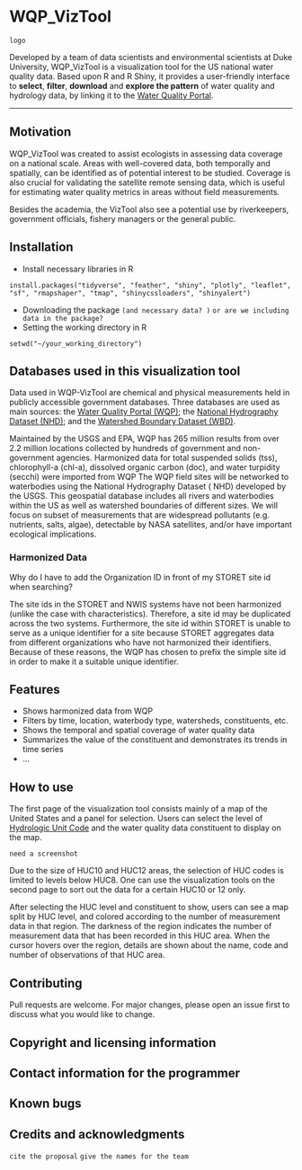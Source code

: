 # WQP_VizTool
```
logo
```
Developed by a team of data scientists and environmental scientists at Duke University, WQP_VizTool is a visualization tool for the US national water quality data. Based upon R and R Shiny, it provides a user-friendly interface to **select**, **filter**, **download** and **explore the pattern** of water quality and hydrology data, by linking it to the [Water Quality Portal](https://www.waterqualitydata.us/). 

---
## Motivation
WQP_VizTool was created to assist ecologists in assessing data coverage on a national scale. Areas with well-covered data, both temporally and spatially, can be identified as of potential interest to be studied. Coverage is also crucial for validating the satellite remote sensing data, which is useful for estimating water quality metrics in areas without field measurements. 

Besides the academia, the VizTool also see a potential use by riverkeepers, government officials, fishery managers or the general public. 

## Installation
- Install necessary libraries in R
```
install.packages("tidyverse", "feather", "shiny", "plotly", "leaflet", "sf", "rmapshaper", "tmap", "shinycssloaders", "shinyalert")
```
- Downloading the package `(and necessary data? )` `or are we including data in the package?`
- Setting the working directory in R
```
setwd("~/your_working_directory")
```

## Databases used in this visualization tool
Data used in WQP-VizTool are chemical and physical measurements held in publicly accessible government databases. Three databases are used as main sources: the [Water Quality Portal (WQP)](https://www.waterqualitydata.us/); the [National Hydrography Dataset (NHD)](https://www.usgs.gov/core-science-systems/ngp/national-hydrography/national-hydrography-dataset?qt-science_support_page_related_con=0#qt-science_support_page_related_con); and the [Watershed Boundary Dataset (WBD)](https://www.usgs.gov/core-science-systems/ngp/national-hydrography/watershed-boundary-dataset?qt-science_support_page_related_con=4#qt-science_support_page_related_con). 

Maintained by the USGS and EPA, WQP has 265 million results from over 2.2 million locations collected by hundreds of government and non-government agencies. 
Harmonized data for total suspended solids (tss), chlorophyll-a (chl-a), dissolved organic carbon (doc), and water turpidity (secchi) were imported from WQP 
The WQP field sites will be networked to waterbodies using the National Hydrography
Dataset ( NHD) developed by the USGS. This geospatial database includes all rivers and
waterbodies within the US as well as watershed boundaries of different sizes.
We will focus on subset of measurements that are widespread pollutants (e.g. nutrients, salts, algae), detectable by NASA satellites, and/or have important ecological implications.

### Harmonized Data

Why do I have to add the Organization ID in front of my STORET site id when searching?

The site ids in the STORET and NWIS systems have not been harmonized (unlike the case with characteristics). Therefore, a site id may be duplicated across the two systems. Furthermore, the site id within STORET is unable to serve as a unique identifier for a site because STORET aggregates data from different organizations who have not harmonized their identifiers. Because of these reasons, the WQP has chosen to prefix the simple site id in order to make it a suitable unique identifier. 

## Features
- Shows harmonized data from WQP
- Filters by time, location, waterbody type, watersheds, constituents, etc. 
- Shows the temporal and spatial coverage of water quality data
- Summarizes the value of the constituent and demonstrates its trends in time series
- ...

## How to use
The first page of the visualization tool consists mainly of a map of the United States and a panel for selection. Users can select the level of [Hydrologic Unit Code](https://en.wikipedia.org/wiki/Hydrological_code) and the water quality data constituent to display on the map. 


```
need a screenshot
```
Due to the size of HUC10 and HUC12 areas, the selection of HUC codes is limited to levels below HUC8. One can use the visualization tools on the second page to sort out the data for a certain HUC10 or 12 only. 

After selecting the HUC level and constituent to show, users can see a map split by HUC level, and colored according to the number of measurement data in that region. The darkness of the region indicates the number of measurement data that has been recorded in this HUC area. When the cursor hovers over the region, details are shown about the name, code and number of observations of that HUC area. 








## Contributing
Pull requests are welcome. For major changes, please open an issue first to discuss what you would like to change.

## Copyright and licensing information
## Contact information for the programmer
## Known bugs
## Credits and acknowledgments
`cite the proposal`
`give the names for the team`
